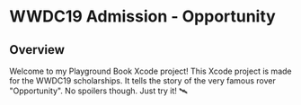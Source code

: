 # WWDC19 Admission - Opportunity  #

## Overview ##

Welcome to my Playground Book Xcode project! This Xcode project is made for the WWDC19 scholarships. It tells the story of the very famous rover "Opportunity". No spoilers though. Just try it! 🛰
